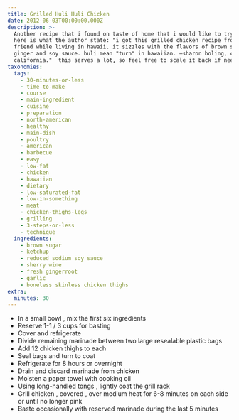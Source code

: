 ```yaml
---
title: Grilled Huli Huli Chicken
date: 2012-06-03T00:00:00.000Z
description: >-
  Another recipe that i found on taste of home that i would like to try soon. 
  here is what the author state: "i got this grilled chicken recipe from a
  friend while living in hawaii. it sizzles with the flavors of brown sugar,
  ginger and soy sauce. huli mean "turn" in hawaiian. —sharon boling, coronado,
  california."  this serves a lot, so feel free to scale it back if needed.
taxonomies:
  tags:
    - 30-minutes-or-less
    - time-to-make
    - course
    - main-ingredient
    - cuisine
    - preparation
    - north-american
    - healthy
    - main-dish
    - poultry
    - american
    - barbecue
    - easy
    - low-fat
    - chicken
    - hawaiian
    - dietary
    - low-saturated-fat
    - low-in-something
    - meat
    - chicken-thighs-legs
    - grilling
    - 3-steps-or-less
    - technique
  ingredients:
    - brown sugar
    - ketchup
    - reduced sodium soy sauce
    - sherry wine
    - fresh gingerroot
    - garlic
    - boneless skinless chicken thighs
extra:
  minutes: 30
---
```

 - In a small bowl , mix the first six ingredients
 - Reserve 1-1 / 3 cups for basting
 - Cover and refrigerate
 - Divide remaining marinade between two large resealable plastic bags
 - Add 12 chicken thighs to each
 - Seal bags and turn to coat
 - Refrigerate for 8 hours or overnight
 - Drain and discard marinade from chicken
 - Moisten a paper towel with cooking oil
 - Using long-handled tongs , lightly coat the grill rack
 - Grill chicken , covered , over medium heat for 6-8 minutes on each side or until no longer pink
 - Baste occasionally with reserved marinade during the last 5 minutes
